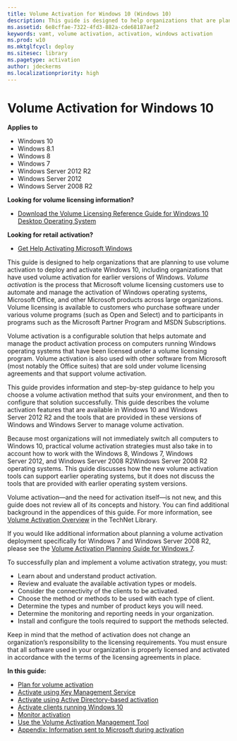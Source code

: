 ```yaml
---
title: Volume Activation for Windows 10 (Windows 10)
description: This guide is designed to help organizations that are planning to use volume activation to deploy and activate Windows 10, including organizations that have used volume activation for earlier versions of Windows.
ms.assetid: 6e8cffae-7322-4fd3-882a-cde68187aef2
keywords: vamt, volume activation, activation, windows activation
ms.prod: w10
ms.mktglfcycl: deploy
ms.sitesec: library
ms.pagetype: activation
author: jdeckerms
ms.localizationpriority: high
---
```


# Volume Activation for Windows 10

**Applies to**
-   Windows 10
-   Windows 8.1
-   Windows 8
-   Windows 7
-   Windows Server 2012 R2
-   Windows Server 2012
-   Windows Server 2008 R2

**Looking for volume licensing information?**
-   [Download the Volume Licensing Reference Guide for Windows 10 Desktop Operating System](https://go.microsoft.com/fwlink/p/?LinkId=620104)

**Looking for retail activation?**
-   [Get Help Activating Microsoft Windows](https://go.microsoft.com/fwlink/p/?LinkId=618644)

This guide is designed to help organizations that are planning to use volume activation to deploy and activate Windows 10, including organizations that have used volume activation for earlier versions of Windows.
*Volume activation* is the process that Microsoft volume licensing customers use to automate and manage the activation of Windows operating systems, Microsoft Office, and other Microsoft products across large organizations. Volume licensing is available to customers who purchase software under various volume programs (such as Open and Select) and to participants in programs such as the Microsoft Partner Program and MSDN Subscriptions.

Volume activation is a configurable solution that helps automate and manage the product activation process on computers running Windows operating systems that have been licensed under a volume licensing program. Volume activation is also used with other software from Microsoft (most notably the Office suites) that are sold under volume licensing agreements and that support volume activation.

This guide provides information and step-by-step guidance to help you choose a volume activation method that suits your environment, and then to configure that solution successfully. This guide describes the volume activation features that are available in Windows 10 and Windows Server 2012 R2 and the tools that are provided in these versions of Windows and Windows Server to manage volume activation.

Because most organizations will not immediately switch all computers to Windows 10, practical volume activation strategies must also take in to account how to work with the Windows 8, Windows 7, Windows Server 2012, and Windows Server 2008 R2Windows Server 2008 R2 operating systems. This guide 
discusses how the new volume activation tools can support earlier operating systems, but it does not discuss the tools that are provided with earlier operating system versions.

Volume activation—and the need for activation itself—is not new, and this guide does not review all of its concepts and history. You can find additional background in the appendices of this guide. For more information, see [Volume Activation Overview](https://go.microsoft.com/fwlink/p/?LinkId=618209) in the TechNet Library.

If you would like additional information about planning a volume activation deployment specifically for Windows 7 and Windows Server 2008 R2, please see the [Volume Activation Planning Guide for Windows 7](https://go.microsoft.com/fwlink/p/?LinkId=618210).

To successfully plan and implement a volume activation strategy, you must:
-   Learn about and understand product activation.
-   Review and evaluate the available activation types or models.
-   Consider the connectivity of the clients to be activated.
-   Choose the method or methods to be used with each type of client.
-   Determine the types and number of product keys you will need.
-   Determine the monitoring and reporting needs in your organization.
-   Install and configure the tools required to support the methods selected.

Keep in mind that the method of activation does not change an organization’s responsibility to the licensing requirements. You must ensure that all software used in your organization is properly licensed and activated in accordance with the terms of the licensing agreements in place.

**In this guide:**
-   [Plan for volume activation](plan-for-volume-activation-client.md)
-   [Activate using Key Management Service](activate-using-key-management-service-vamt.md)
-   [Activate using Active Directory-based activation](activate-using-active-directory-based-activation-client.md)
-   [Activate clients running Windows 10](activate-windows-10-clients-vamt.md)
-   [Monitor activation](monitor-activation-client.md)
-   [Use the Volume Activation Management Tool](use-the-volume-activation-management-tool-client.md)
-   [Appendix: Information sent to Microsoft during activation](appendix-information-sent-to-microsoft-during-activation-client.md)
 